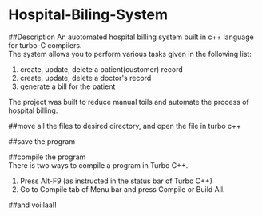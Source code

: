 # Hospital-Biling-System

##Description
An auotomated hospital billing system built in c++ language for turbo-C compilers.<br>
The system allows you to perform various tasks given in the following list:<br>
1. create, update, delete a patient(customer) record<br>
2. create, update, delete a doctor's record<br>
3. generate a bill for the patient<br>

The project was built to reduce manual toils and automate the process of hospital billing.<br>

##move all the files to desired directory, and open the file in turbo c++<br>

##save the program<br>

##compile the program<br>
There is two ways to compile a program in Turbo C++.<br>

1. Press Alt-F9 (as instructed in the status bar of Turbo C++)<br>
2. Go to Compile tab of Menu bar and press Compile or Build All.<br>

##and voillaa!!<br>


 
